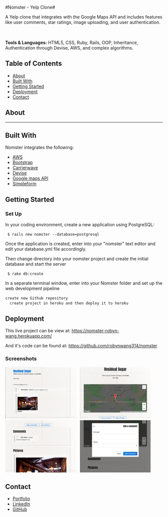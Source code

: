 #Nomster - Yelp Clone#

A Yelp clone that integrates with the Google Maps API and includes features like user comments, star ratings, image uploading, and user authentication.

<br/><br/>
<b>Tools & Languages:</b> HTML5, CSS, Ruby, Rails, OOP, Inheritance, Authentication through Devise, AWS, and complex algorithms.

## Table of Contents ##
<ul> 
  <li><a href="#about"> About </a></li>
  <li><a href="#technologies"> Built With </a></li>
  <li><a href="#setup"> Getting Started </a></li>
  <li><a href="#usage"> Deployment </a></li>
  <li><a href="#contact"> Contact</a></li>
</ul>

<div id="about"></div> 

## About ##
 
 ------

<div id="technologies"></div> 

## Built With ##
Nomster integrates the following: 
<ul>
  <li><a href="https://aws.amazon.com/" rel="nofollow">AWS</a></li>
  <li><a href="https://github.com/twbs/bootstrap-rubygem">Bootstrap </a></li>
  <li><a href="https://github.com/carrierwaveuploader/carrierwave">Carrierwave</a></li>
  <li><a href="https://github.com/heartcombo/devise">Devise </a></li>
  <li><a href="https://developers.google.com/maps/documentation" rel="nofollow">Google maps API</a></li>
  <li><a href="https://github.com/plataformatec/simple_form">Simpleform</a></li>
</ul>

<div id="setup"></div> 

## Getting Started ##
### Set Up ###
<p>In your coding environment, create a new application using PostgreSQL:</p>
<pre><code> $ rails new nomster --database=postgresql </code></pre>

<p>Once the application is created, enter into your "nomster" text editor and edit your database.yml file accordingly.</p>

<p>Then change directory into your nomster project and create the initial database and start the server</p>
<pre><code> $ rake db:create</code></pre>

<p>In a separate terminal window, enter into your Nomster folder and set up the web development pipeline</p>
<pre><code>create new Github repository
  create project in heroku and then deploy it to heroku</code></pre>


<div id="usage"></div> 

## Deployment ##
This live project can be view at: https://nomster-robyn-wang.herokuapp.com/

And it's code can be found at: https://github.com/robynwang314/nomster

### Screenshots ###

<img src="/app/assets/images/home.png" alt="Homepage" width="45%" float="left"> &nbsp;
<img src="/app/assets/images/establishment.png" alt="Establishment Page" width="45%" float="right">
<br/>
<img src="/app/assets/images/establishment2.png" alt="Establishment Page 2" width="45%" float="left"> &nbsp; 
<img src="/app/assets/images/contribute.png" alt="Contribute Comment" width="45%" float="right">

<div id="contact"></div> 

## Contact ##

<ul>
  <li><a href="http://robynwang-portfolio.herokuapp.com/" target="_blank">Portfolio</a></li>
  <li><a href="https://www.linkedin.com/in/tyrobynwang" target="_blank">LinkedIn</a></li>
  <li><a href="https://github.com/robynwang314" target="_blank">GitHub</a></li>
</ul>


